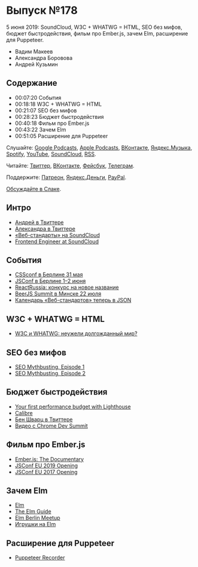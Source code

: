 # Выпуск №178

5 июня 2019: SoundCloud, W3C + WHATWG = HTML, SEO без мифов, бюджет быстродействия, фильм про Ember.js, зачем Elm, расширение для Puppeteer.

- Вадим Макеев
- Александра Боровова
- Андрей Кузьмин

## Содержание

- 00:07:20 События
- 00:18:18 W3C + WHATWG = HTML
- 00:21:07 SEO без мифов
- 00:28:23 Бюджет быстродействия
- 00:40:18 Фильм про Ember.js
- 00:43:22 Зачем Elm
- 00:51:05 Расширение для Puppeteer

Слушайте: [Google Podcasts](https://podcasts.google.com/?feed=aHR0cHM6Ly93ZWItc3RhbmRhcmRzLnJ1L3BvZGNhc3QvZmVlZC8), [Apple Podcasts](https://itunes.apple.com/podcast/id1080500016), [ВКонтакте](https://vk.com/podcasts-32017543), [Яндекс.Музыка](https://music.yandex.ru/album/6245956), [Spotify](https://open.spotify.com/show/3rzAcADjpBpXt73L0epTjV), [YouTube](https://www.youtube.com/playlist?list=PLMBnwIwFEFHcwuevhsNXkFTcadeX5R1Go), [SoundCloud](https://soundcloud.com/web-standards), [RSS](https://web-standards.ru/podcast/feed/).

Читайте: [Твиттер](https://twitter.com/webstandards_ru), [ВКонтакте](https://vk.com/webstandards_ru), [Фейсбук](https://www.facebook.com/webstandardsru), [Телеграм](https://t.me/webstandards_ru).

Поддержите: [Патреон](https://www.patreon.com/webstandards_ru), [Яндекс.Деньги](https://money.yandex.ru/to/41001119329753), [PayPal](https://www.paypal.me/pepelsbey).

[Обсуждайте в Слаке](http://slack.web-standards.ru/).

## Интро

- [Андрей в Твиттере](https://twitter.com/unsoundscapes)
- [Александра в Твиттере](https://twitter.com/lutien2)
- [«Веб-стандарты» на SoundCloud](https://soundcloud.com/web-standards)
- [Frontend Engineer at SoundCloud](https://jobs.soundcloud.com/job?gh_jid=4255486002)

## События

- [CSSconf в Берлине 31 мая](https://2019.cssconf.eu/)
- [JSConf в Берлине 1–2 июня](https://2019.jsconf.eu/)
- [ReactRussia: конкурс на новое название](https://twitter.com/ReactRussia/status/1134141742511513600)
- [BeerJS Summit в Минске 22 июля](https://beerjssummit.com/)
- [Календарь «Веб-стандартов» теперь в JSON](https://web-standards.ru/calendar.json)

## W3C + WHATWG = HTML

- [W3C и WHATWG: неужели долгожданный мир?](https://css-live.ru/vecssti-s-polej/w3c-i-whatwg-neuzheli-dolgozhdannyj-mir.html)

## SEO без мифов

- [SEO Mythbusting, Episode 1](https://youtu.be/lrIwTzUTEGs)
- [SEO Mythbusting, Episode 2](https://youtu.be/8QeU97wWomQ)

## Бюджет быстродействия

- [Your first performance budget with Lighthouse](https://bitsofco.de/your-first-performance-budget-with-lighthouse/)
- [Calibre](https://calibreapp.com/)
- [Бен Шварц в Твиттере](https://twitter.com/benschwarz)
- [Видео с Chrome Dev Summit](https://www.youtube.com/playlist?list=PLNYkxOF6rcIDjlCx1PcphPpmf43aKOAdF&disable_polymer=true)

## Фильм про Ember.js

- [Ember.js: The Documentary](https://youtu.be/7Ym2ADCn77Q)
- [JSConf EU 2019 Opening](https://youtu.be/o1rzsna263c)
- [JSConf EU 2017 Opening](https://youtu.be/lCn-XCASn98)

## Зачем Elm

- [Elm](https://elm-lang.org/)
- [The Elm Guide](https://guide.elm-lang.org/)
- [Elm Berlin Meetup](https://www.meetup.com/Elm-Berlin/)
- [Игрушки на Elm](https://unsoundscapes.itch.io)

## Расширение для Puppeteer

- [Puppeteer Recorder](https://github.com/checkly/puppeteer-recorder)
